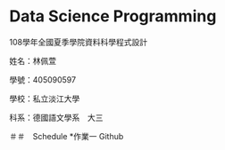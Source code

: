 # Data Science Programming
108學年全國夏季學院資料科學程式設計

姓名：林佩萱

學號：405090597

學校：私立淡江大學　

科系：德國語文學系　大三

＃＃　Schedule
*作業一 Github

